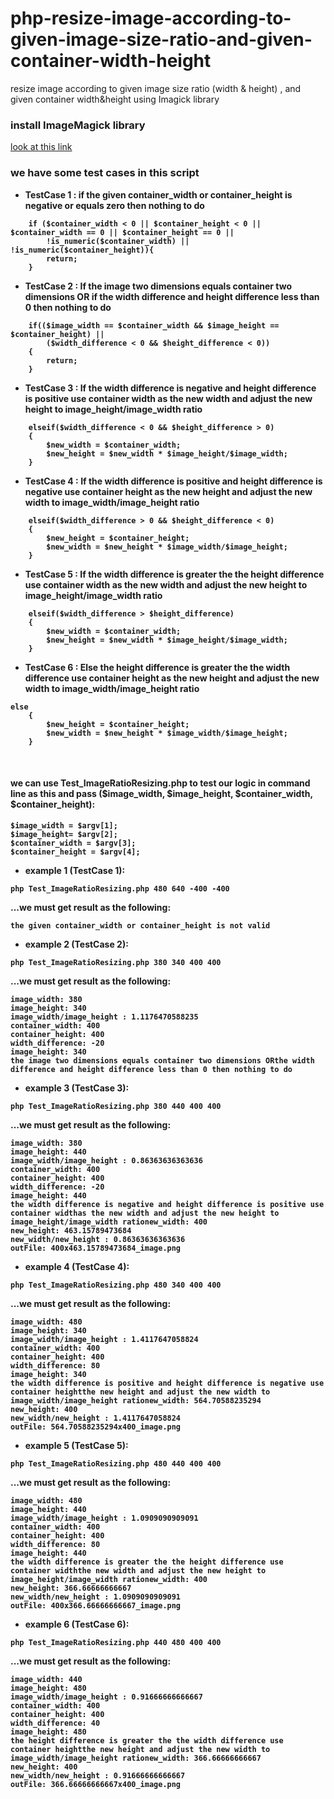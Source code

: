 # php-resize-image-according-to-given-image-size-ratio-and-given-container-width-height
resize image according to given image size ratio (width &amp; height) , and given container width&amp;height using Imagick library
<br>
### install ImageMagick library
[look at this link](http://php.net/manual/en/imagick.setup.php)
<br>
### we have some test cases in this script
- <b>TestCase 1 : <b> if the given container_width or container_height is negative or equals zero then nothing to do
```
	if ($container_width < 0 || $container_height < 0 || $container_width == 0 || $container_height == 0 || 
		!is_numeric($container_width) || !is_numeric($container_height)){
		return;
	}
```
- <b>TestCase 2 : <b> If the image two dimensions equals container two dimensions OR  if the width difference and height difference less than 0 then nothing to do
```
	if(($image_width == $container_width && $image_height == $container_height) || 
		($width_difference < 0 && $height_difference < 0))
	{
		return;
	}
```
- <b>TestCase 3 : <b> If the width difference is negative and height difference is positive use container width as the new width and adjust the new height to image_height/image_width ratio
```
	elseif($width_difference < 0 && $height_difference > 0)
	{
		$new_width = $container_width;
		$new_height = $new_width * $image_height/$image_width;
	}
```
- <b>TestCase 4 : <b> If the width difference is positive and height difference is negative use container height as the new height and adjust the new width to image_width/image_height ratio
```
	elseif($width_difference > 0 && $height_difference < 0)
	{
		$new_height = $container_height;
		$new_width = $new_height * $image_width/$image_height;
	}
```
- <b>TestCase 5 : <b> If the width difference is greater the the height difference use container width as the new width and adjust the new height to image_height/image_width ratio
```
	elseif($width_difference > $height_difference)
	{
		$new_width = $container_width;
		$new_height = $new_width * $image_height/$image_width;
	}
```
- <b>TestCase 6 : <b> Else the height difference is greater the the width difference use container height as the new height and adjust the new width to image_width/image_height ratio
```
else
	{
		$new_height = $container_height;
		$new_width = $new_height * $image_width/$image_height;
	}
```
<br>

#### we can use Test_ImageRatioResizing.php to test our logic in command line as this and pass ($image_width, $image_height, $container_width, $container_height):
```
$image_width = $argv[1];
$image_height= $argv[2];
$container_width = $argv[3];
$container_height = $argv[4];
```
- example 1 (TestCase 1):
```
php Test_ImageRatioResizing.php 480 640 -400 -400
```
...we must get result as the following:
```
the given container_width or container_height is not valid
```

- example 2 (TestCase 2):
```
php Test_ImageRatioResizing.php 380 340 400 400
```
...we must get result as the following:
```
image_width: 380
image_height: 340
image_width/image_height : 1.1176470588235
container_width: 400
container_height: 400
width_difference: -20
image_height: 340
the image two dimensions equals container two dimensions ORthe width difference and height difference less than 0 then nothing to do
```

- example 3 (TestCase 3):
```
php Test_ImageRatioResizing.php 380 440 400 400
```
...we must get result as the following:
```
image_width: 380
image_height: 440
image_width/image_height : 0.86363636363636
container_width: 400
container_height: 400
width_difference: -20
image_height: 440
the width difference is negative and height difference is positive use container widthas the new width and adjust the new height to image_height/image_width rationew_width: 400
new_height: 463.15789473684
new_width/new_height : 0.86363636363636
outFile: 400x463.15789473684_image.png

```

- example 4 (TestCase 4):
```
php Test_ImageRatioResizing.php 480 340 400 400
```
...we must get result as the following:
```
image_width: 480
image_height: 340
image_width/image_height : 1.4117647058824
container_width: 400
container_height: 400
width_difference: 80
image_height: 340
the width difference is positive and height difference is negative use container heightthe new height and adjust the new width to image_width/image_height rationew_width: 564.70588235294
new_height: 400
new_width/new_height : 1.4117647058824
outFile: 564.70588235294x400_image.png
```

- example 5 (TestCase 5):
```
php Test_ImageRatioResizing.php 480 440 400 400
```
...we must get result as the following:
```
image_width: 480
image_height: 440
image_width/image_height : 1.0909090909091
container_width: 400
container_height: 400
width_difference: 80
image_height: 440
the width difference is greater the the height difference use container widththe new width and adjust the new height to image_height/image_width rationew_width: 400
new_height: 366.66666666667
new_width/new_height : 1.0909090909091
outFile: 400x366.66666666667_image.png
```

- example 6 (TestCase 6):
```
php Test_ImageRatioResizing.php 440 480 400 400
```
...we must get result as the following:
```
image_width: 440
image_height: 480
image_width/image_height : 0.91666666666667
container_width: 400
container_height: 400
width_difference: 40
image_height: 480
the height difference is greater the the width difference use container heightthe new height and adjust the new width to image_width/image_height rationew_width: 366.66666666667
new_height: 400
new_width/new_height : 0.91666666666667
outFile: 366.66666666667x400_image.png
```
